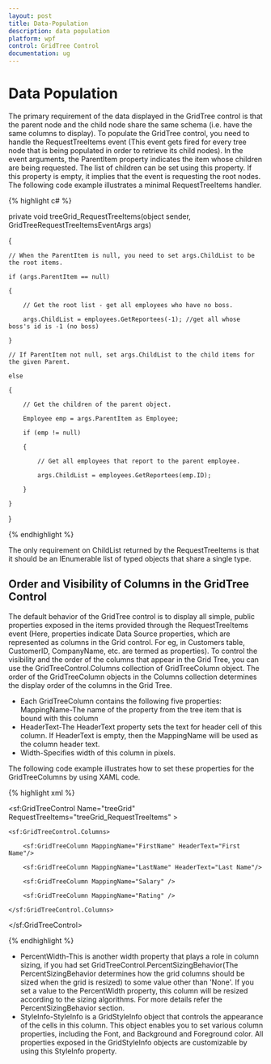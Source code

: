 ```yaml
---
layout: post
title: Data-Population
description: data population
platform: wpf
control: GridTree Control
documentation: ug
---
```


# Data Population

The primary requirement of the data displayed in the GridTree control is that the parent node and the child node share the same schema (i.e. have the same columns to display). To populate the GridTree control, you need to handle the RequestTreeItems event (This event gets fired for every tree node that is being populated in order to retrieve its child nodes). In the event arguments, the ParentItem property indicates the item whose children are being requested. The list of children can be set using this property. If this property is empty, it implies that the event is requesting the root nodes. The following code example illustrates a minimal RequestTreeItems handler.

{% highlight c# %}





private void treeGrid_RequestTreeItems(object sender, GridTreeRequestTreeItemsEventArgs args)

{

    // When the ParentItem is null, you need to set args.ChildList to be the root items.

    if (args.ParentItem == null)

    {

        // Get the root list - get all employees who have no boss.

        args.ChildList = employees.GetReportees(-1); //get all whose boss's id is -1 (no boss)

    }

    // If ParentItem not null, set args.ChildList to the child items for the given Parent.

    else 

    {   

        // Get the children of the parent object.

        Employee emp = args.ParentItem as Employee;

        if (emp != null)

        {

            // Get all employees that report to the parent employee.

            args.ChildList = employees.GetReportees(emp.ID);

        }

    }

}

{% endhighlight %}

The only requirement on ChildList returned by the RequestTreeItems is that it should be an IEnumerable list of typed objects that share a single type.

## Order and Visibility of Columns in the GridTree Control

The default behavior of the GridTree control is to display all simple, public properties exposed in the items provided through the RequestTreeItems event (Here, properties indicate Data Source properties, which are represented as columns in the Grid control. For eg, in Customers table, CustomerID, CompanyName, etc. are termed as properties). To control the visibility and the order of the columns that appear in the Grid Tree, you can use the GridTreeControl.Columns collection of GridTreeColumn object. The order of the GridTreeColumn objects in the Columns collection determines the display order of the columns in the Grid Tree.  

* Each GridTreeColumn contains the following five properties: MappingName-The name of the property from the tree item that is bound with this column
* HeaderText-The HeaderText property sets the text for header cell of this column. If HeaderText is empty, then the MappingName will be used as the column header text.
* Width-Specifies width of this column in pixels.

The following code example illustrates how to set these properties for the GridTreeColumns by using XAML code.

{% highlight xml %}



<sf:GridTreeControl Name="treeGrid" RequestTreeItems="treeGrid_RequestTreeItems" >

    <sf:GridTreeControl.Columns>

        <sf:GridTreeColumn MappingName="FirstName" HeaderText="First Name"/>

        <sf:GridTreeColumn MappingName="LastName" HeaderText="Last Name"/>

        <sf:GridTreeColumn MappingName="Salary" />

        <sf:GridTreeColumn MappingName="Rating" />

    </sf:GridTreeControl.Columns>

</sf:GridTreeControl>


{% endhighlight %}

* PercentWidth-This is another width property that plays a role in column sizing, if you had set GridTreeControl.PercentSizingBehavior(The PercentSizingBehavior determines how the grid columns should be sized when the grid is resized) to some value other than 'None'. If you set a value to the PercentWidth property, this column will be resized according to the sizing algorithms. For more details refer the PercentSizingBehavior section.
* StyleInfo-StyleInfo is a GridStyleInfo object that controls the appearance of the cells in this column. This object enables you to set various column properties, including the Font, and Background and Foreground color. All properties exposed in the GridStyleInfo objects are customizable by using this StyleInfo property.



